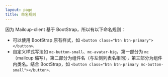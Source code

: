 ```yaml
---
layout: page
title: 命名规则
---
```


因为 Mailcup-client 基于 BootStrap，所以有以下命名规则：

* 可以使用 BootStrap 原有样式，如 `<button class="btn btn-primary"></button>`.
* 自定义样式写法如 `mc-button-small`、`mc-avatar-big`，第一部分为 `mc`（mailcup 缩写），第二部分为组件名（与左侧列表名相同），第三部分为组件内类名。结合 BootStrap，如 `<button class="btn btn-primary mc-button-small"></button>`.